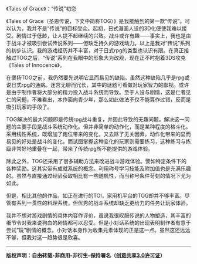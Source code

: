 《Tales of Grace》：“传说”初恋

《Tales of Grace（圣恩传说，下文中简称TOG）》是我接触到的第一款“传说”。可以认为，我并不是“传说”的目标受众。起初，日式漫画人设的3D化便使我难以接受。剧情过于低龄，让人提不起继续的兴致。战斗或许有趣——事实上，我也是由于战斗才被吸引尝试传说系列——但缺乏持久的游戏动力。以上是我对“传说”系列的初步认识。我的游戏经历并不丰富，对于日式rpg的类型也认识有限。在真正接触过TOG之后，“传说”系列在我眼中的形象大为改观，现在正不时抱着3DS攻克《Tales of Innocence》。

在褒扬TOG之前，我仍然要先说明它显而易见的缺陷。虽然这种缺陷几乎是rpg或说日式rpg的通病。迷宫无聊而冗长，其中的谜题可看做对玩家智力的鄙视。或许是由于制作者将大部分的精力投入战斗系统而导致。至于人设与剧情，这是仁者见仁的问题，不难看出，本作面向青少年，那么如此做法不仅不能算作过错，反而是吸引玩家的手段了。

TOG解决的最大问题即是传统rpg战斗重复，并因此导致的无趣问题。解决这一问题的主要手段是战斗系统动作化。但并非简单的动作化，而是某种程度的格斗化。采用线性系统，既增加了跑位带来的变化，又去除了无关因素。动作化带来的显而易见的好处是战斗的变化，而试图掌握这种变化的玩家则需要练习，这种练习与练级非常好地重叠在一起，带来了传统rpg所不能提供的游戏体验。

除此之外，TOG还采用了很多辅助方法来改进战斗游戏体验。譬如特定条件下的各种奖励。这其实带有成就系统的概念。利用称号学习技能及附加值也是充满乐趣的。虽然与直接通过经验获取相比有一些随机性，而当称号条件苛刻的情况下尤为如此。

但是，相比其他的作品，如正在进行的TOI，家用机平台的TOG却并不够丰富。尽管有系列一贯性的料理系统，但优秀的战斗系统却缺乏更给力的任务让玩家体验。

我并不想对游戏剧情的具体内容作评价，虽说我很叹服传说的人物塑造，其丰富的细节令对我来说狗血的剧情都可以忍受。但是小对话系统的出现表明制作者有意于尝试“玩”剧情的概念。小对话本身作为收集元素体现的正是这一点。虽然这还远远不够，但我对这一趋势很是欣喜。


---
**版权声明：自由转载-非商用-非衍生-保持署名（[创意共享3.0许可证](https://creativecommons.org/licenses/by-nc-nd/3.0/deed.zh)）**
